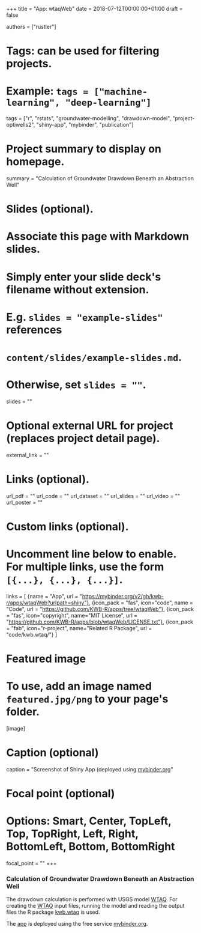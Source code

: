 +++
title = "App: wtaqWeb"
date = 2018-07-12T00:00:00+01:00
draft = false

authors = ["rustler"]
# Tags: can be used for filtering projects.
# Example: `tags = ["machine-learning", "deep-learning"]`
tags = ["r", "rstats", "groundwater-modelling", "drawdown-model", "project-optiwells2", "shiny-app", "mybinder", "publication"]
# Project summary to display on homepage.
summary = "Calculation of Groundwater Drawdown Beneath an Abstraction Well"

# Slides (optional).
#   Associate this page with Markdown slides.
#   Simply enter your slide deck's filename without extension.
#   E.g. `slides = "example-slides"` references 
#   `content/slides/example-slides.md`.
#   Otherwise, set `slides = ""`.
slides = ""

# Optional external URL for project (replaces project detail page).
external_link = ""

# Links (optional).
url_pdf = ""
url_code = ""
url_dataset = ""
url_slides = ""
url_video = ""
url_poster = ""

# Custom links (optional).
#   Uncomment line below to enable. For multiple links, use the form `[{...}, {...}, {...}]`.
links = [
{name = "App", url = "https://mybinder.org/v2/gh/kwb-r/apps/wtaqWeb?urlpath=shiny"}, 
{icon_pack = "fas", icon="code", name = "Code", url = "https://github.com/KWB-R/apps/tree/wtaqWeb"}, 
{icon_pack = "fas", icon="copyright", name="MIT License", url = "https://github.com/KWB-R/apps/blob/wtaqWeb/LICENSE.txt"}, 
{icon_pack = "fab", icon="r-project", name="Related R Package", url = "code/kwb.wtaq/"}
]

# Featured image
# To use, add an image named `featured.jpg/png` to your page's folder. 
[image]
  # Caption (optional)
  caption = "Screenshot of Shiny App (deployed using [mybinder.org](https://mybinder.org/)"

  # Focal point (optional)
  # Options: Smart, Center, TopLeft, Top, TopRight, Left, Right, BottomLeft, Bottom, BottomRight
  focal_point = ""
+++

### Calculation of Groundwater Drawdown Beneath an Abstraction Well

The drawdown calculation is performed with USGS model [WTAQ](https://water.usgs.gov/ogw/wtaq/). 
For creating the [WTAQ](https://water.usgs.gov/ogw/wtaq/) input files, running the model and reading the output files the R package 
[kwb.wtaq](code/kwb.wtaq/) is used.

The [app](https://mybinder.org/v2/gh/kwb-r/apps/wtaqWeb?urlpath=shiny) 
is deployed using the free service [mybinder.org](https://mybinder.org/).